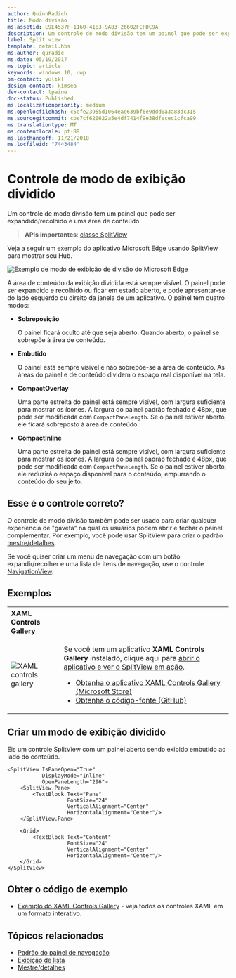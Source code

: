 ```yaml
---
author: QuinnRadich
title: Modo divisão
ms.assetid: E9E4537F-1160-4183-9A83-26602FCFDC9A
description: Um controle de modo divisão tem um painel que pode ser expandido/recolhido e uma área de conteúdo.
label: Split view
template: detail.hbs
ms.author: quradic
ms.date: 05/19/2017
ms.topic: article
keywords: windows 10, uwp
pm-contact: yulikl
design-contact: kimsea
dev-contact: tpaine
doc-status: Published
ms.localizationpriority: medium
ms.openlocfilehash: c5efe23955d1064eae639bf6e9ddd0a3a83dc315
ms.sourcegitcommit: cbe7cf620622a5e4df7414f9e38dfecec1cfca99
ms.translationtype: MT
ms.contentlocale: pt-BR
ms.lasthandoff: 11/21/2018
ms.locfileid: "7443484"
---
```

# <a name="split-view-control"></a>Controle de modo de exibição dividido

Um controle de modo divisão tem um painel que pode ser expandido/recolhido e uma área de conteúdo.

> **APIs importantes**: [classe SplitView](https://msdn.microsoft.com/library/windows/apps/dn864360)

Veja a seguir um exemplo do aplicativo Microsoft Edge usando SplitView para mostrar seu Hub.

![Exemplo de modo de exibição de divisão do Microsoft Edge](images/split_view_Edge.png)


 A área de conteúdo da exibição dividida está sempre visível. O painel pode ser expandido e recolhido ou ficar em estado aberto, e pode apresentar-se do lado esquerdo ou direito da janela de um aplicativo. O painel tem quatro modos:

-   **Sobreposição**

    O painel ficará oculto até que seja aberto. Quando aberto, o painel se sobrepõe à área de conteúdo.

-   **Embutido**

    O painel está sempre visível e não sobrepõe-se à área de conteúdo. As áreas do painel e de conteúdo dividem o espaço real disponível na tela.

-   **CompactOverlay**

    Uma parte estreita do painel está sempre visível, com largura suficiente para mostrar os ícones. A largura do painel padrão fechado é 48px, que pode ser modificada com `CompactPaneLength`. Se o painel estiver aberto, ele ficará sobreposto à área de conteúdo.

-   **CompactInline**

    Uma parte estreita do painel está sempre visível, com largura suficiente para mostrar os ícones. A largura do painel padrão fechado é 48px, que pode ser modificada com `CompactPaneLength`. Se o painel estiver aberto, ele reduzirá o espaço disponível para o conteúdo, empurrando o conteúdo do seu jeito.

## <a name="is-this-the-right-control"></a>Esse é o controle correto?

O controle de modo divisão também pode ser usado para criar qualquer experiência de "gaveta" na qual os usuários podem abrir e fechar o painel complementar. Por exemplo, você pode usar SplitView para criar o padrão [mestre/detalhes](master-details.md).

Se você quiser criar um menu de navegação com um botão expandir/recolher e uma lista de itens de navegação, use o controle [NavigationView](navigationview.md).

## <a name="examples"></a>Exemplos

<table>
<th align="left">XAML Controls Gallery<th>
<tr>
<td><img src="images/xaml-controls-gallery-sm.png" alt="XAML controls gallery"></img></td>
<td>
    <p>Se você tem um aplicativo <strong style="font-weight: semi-bold">XAML Controls Gallery</strong> instalado, clique aqui para <a href="xamlcontrolsgallery:/item/SplitView">abrir o aplicativo e ver o SplitView em ação</a>.</p>
    <ul>
    <li><a href="https://www.microsoft.com/store/productId/9MSVH128X2ZT">Obtenha o aplicativo XAML Controls Gallery (Microsoft Store)</a></li>
    <li><a href="https://github.com/Microsoft/Windows-universal-samples/tree/master/Samples/XamlUIBasics">Obtenha o código-fonte (GitHub)</a></li>
    </ul>
</td>
</tr>
</table>

## <a name="create-a-split-view"></a>Criar um modo de exibição dividido

Eis um controle SplitView com um painel aberto sendo exibido embutido ao lado do conteúdo.
```xaml
<SplitView IsPaneOpen="True"
           DisplayMode="Inline"
           OpenPaneLength="296">
    <SplitView.Pane>
        <TextBlock Text="Pane"
                   FontSize="24"
                   VerticalAlignment="Center"
                   HorizontalAlignment="Center"/>
    </SplitView.Pane>

    <Grid>
        <TextBlock Text="Content"
                   FontSize="24"
                   VerticalAlignment="Center"
                   HorizontalAlignment="Center"/>
    </Grid>
</SplitView>
```

## <a name="get-the-sample-code"></a>Obter o código de exemplo

- [Exemplo do XAML Controls Gallery](https://github.com/Microsoft/Windows-universal-samples/tree/master/Samples/XamlUIBasics) - veja todos os controles XAML em um formato interativo.

## <a name="related-topics"></a>Tópicos relacionados
- [Padrão do painel de navegação](navigationview.md)
- [Exibição de lista](lists.md)
- [Mestre/detalhes](master-details.md)